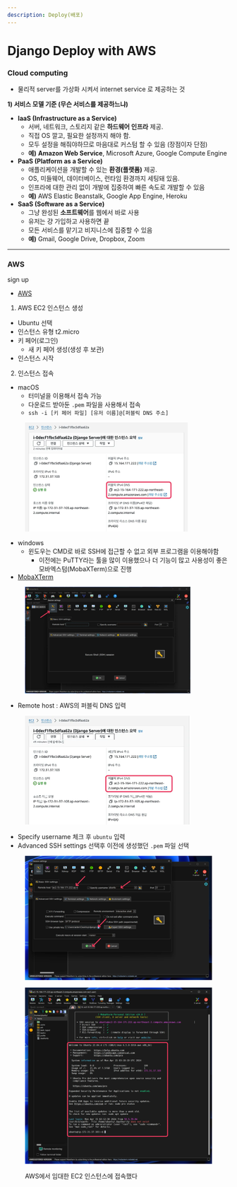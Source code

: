 ```yaml
---
description: Deploy(배포)
---
```


# Django Deploy with AWS

### Cloud computing

* 물리적 server를 가상화 시켜서 internet service 로 제공하는 것

**1) 서비스 모델 기준 (무슨 서비스를 제공하느냐)**

* **IaaS (Infrastructure as a Service)**
  * 서버, 네트워크, 스토리지 같은 **하드웨어 인프라** 제공.
  * 직접 OS 깔고, 필요한 설정까지 해야 함.
  * 모두 설정을 해줘야하므로 마음대로 커스텀 할 수 있음 (장점이자 단점)
  * **예)** **Amazon Web Service**, Microsoft Azure, Google Compute Engine
* **PaaS (Platform as a Service)**
  * 애플리케이션을 개발할 수 있는 **환경(플랫폼)** 제공.
  * OS, 미들웨어, 데이터베이스, 런타임 환경까지 세팅돼 있음.
  * 인프라에 대한 관리 없이 개발에 집중하여 빠른 속도로 개발할 수 있음
  * **예)** AWS Elastic Beanstalk, Google App Engine, Heroku
* **SaaS (Software as a Service)**
  * 그냥 완성된 **소프트웨어**를 웹에서 바로 사용
  * 유저는 걍 가입하고 사용하면 끝
  * 모든 서비스를 맡기고 비지니스에 집중할 수 있음
  * **예)** Gmail, Google Drive, Dropbox, Zoom

***

### AWS



sign up

* [AWS](https://aws.amazon.com/ko/)

1. AWS EC2 인스턴스 생성

* Ubuntu 선택
* 인스턴스 유형 t2.micro
* 키 페어(로그인)
  * 새 키 페어 생성(생성 후 보관)
* 인스턴스 시작



2. 인스턴스 접속

* macOS
  * 터미널을 이용해서 접속 가능
  * 다운로드 받아둔 `.pem` 파일을 사용해서 접속
  * `ssh -i [키 페어 파일] [유저 이름]@[퍼블릭 DNS 주소]`

<div align="left"><figure><img src="../../../.gitbook/assets/image (6) (1).png" alt="" width="369"><figcaption></figcaption></figure></div>

* windows
  * 윈도우는 CMD로 바로 SSH에 접근할 수 없고 외부 프로그램을 이용해야함
    * 이전에는 PuTTY라는 툴을 많이 이용했으나 더 기능이 많고 사용성이 좋은 모바엑스텀(MobaXTerm)으로 진행
* [MobaXTerm](https://mobaxterm.mobatek.net/)

<div align="left"><figure><img src="../../../.gitbook/assets/image (1) (1) (1) (1) (1) (1) (1) (1) (1) (1) (1) (1) (1).png" alt="" width="375"><figcaption></figcaption></figure></div>

* Remote host : AWS의 퍼블릭 DNS 입력

<div align="left"><figure><img src="../../../.gitbook/assets/image (2) (1) (1) (1) (1) (1) (1) (1).png" alt="" width="373"><figcaption></figcaption></figure></div>

* Specify username 체크 후 `ubuntu` 입력
* Advanced SSH settings 선택후 이전에 생성했던 `.pem` 파일 선택

<div align="left"><figure><img src="../../../.gitbook/assets/image (3) (1) (1) (1) (1).png" alt="" width="563"><figcaption></figcaption></figure></div>

<div align="left"><figure><img src="../../../.gitbook/assets/image (4) (1) (1).png" alt="" width="563"><figcaption><p>AWS에서 임대한 EC2 인스턴스에 접속했다</p></figcaption></figure></div>







